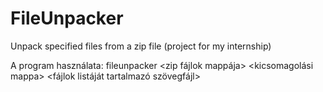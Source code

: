 # FileUnpacker
Unpack specified files from a zip file (project for my internship)

A program használata:
fileunpacker <zip fájlok mappája> <kicsomagolási mappa> <fájlok listáját tartalmazó szövegfájl>
